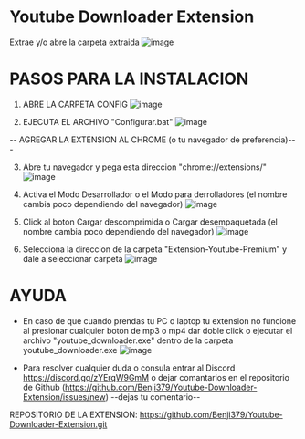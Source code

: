 # Youtube Downloader Extension

Extrae y/o abre la carpeta extraida
![image](https://github.com/Benji379/Youtube-Downloader-Extension/assets/108637204/76988049-ee56-4a56-9066-b12871933461)

# PASOS PARA LA INSTALACION
1. ABRE LA CARPETA CONFIG
![image](https://github.com/Benji379/Youtube-Downloader-Extension/assets/108637204/a0c836dd-1761-41bc-9891-d302b1e293bd)

2. EJECUTA EL ARCHIVO "Configurar.bat"
![image](https://github.com/Benji379/Youtube-Downloader-Extension/assets/108637204/9a80e19a-04ac-44b6-8211-0350f511054b)

-- AGREGAR LA EXTENSION AL CHROME (o tu navegador de preferencia)---

3. Abre tu navegador y pega esta direccion "chrome://extensions/"
![image](https://github.com/Benji379/Youtube-Downloader-Extension/assets/108637204/b8865810-a331-4ba1-83cb-afbf211b3a25)

4. Activa el Modo Desarrollador o el Modo para derrolladores (el nombre cambia poco dependiendo del navegador)
![image](https://github.com/Benji379/Youtube-Downloader-Extension/assets/108637204/52e448df-d749-46e6-94f6-3cfb268a5997)

5. Click al boton Cargar descomprimida o Cargar desempaquetada (el nombre cambia poco dependiendo del navegador)
![image](https://github.com/Benji379/Youtube-Downloader-Extension/assets/108637204/ff58403f-f14f-4267-8715-9142b3842988)

6. Selecciona la direccion de la carpeta "Extension-Youtube-Premium"  y dale a seleccionar carpeta
![image](https://github.com/Benji379/Youtube-Downloader-Extension/assets/108637204/b4b4b80c-413d-4004-a01c-1b6f1f812cf1)

# AYUDA
 - En caso de que cuando prendas tu PC o laptop tu extension no funcione al presionar cualquier boton de mp3 o mp4 dar doble click o ejecutar el archivo "youtube_downloader.exe" dentro de la carpeta youtube_downloader.exe
![image](https://github.com/Benji379/Youtube-Downloader-Extension/assets/108637204/aa6ee301-77d5-460d-b58a-447723a94d6d)

 - Para resolver cualquier duda o consula entrar al Discord https://discord.gg/zYErqW9GmM o dejar comantarios en el repositorio de Github (https://github.com/Benji379/Youtube-Downloader-Extension/issues/new) --dejas tu comentario--

REPOSITORIO DE LA EXTENSION: https://github.com/Benji379/Youtube-Downloader-Extension.git
